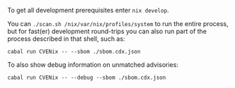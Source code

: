To get all development prerequisites enter `nix develop`.

You can `./scan.sh /nix/var/nix/profiles/system` to run the entire process,
but for fast(er) development round-trips you can also run part of the
process described in that shell, such as:

```
cabal run CVENix -- --sbom ./sbom.cdx.json
```

To also show debug information on unmatched advisories:

```
cabal run CVENix -- --debug --sbom ./sbom.cdx.json
```
